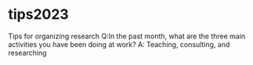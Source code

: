 # tips2023
Tips for organizing research
Q:In the past month, what are the three main activities you have been doing at work?
A: Teaching, consulting, and researching
